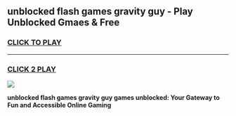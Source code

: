 
## unblocked flash games gravity guy - Play Unblocked Gmaes & Free
<h3>
<a href="https://news.freeplayer.one?title=unblocked_flash_games_gravity_guy&ref=16F">CLICK TO PLAY</a></h3>
<hr>

<h3>
<a href="https://news.freeplayer.one?title=unblocked_flash_games_gravity_guy&ref=16F">CLICK 2 PLAY</a>
  
</h3>

<a href="https://news.freeplayer.one?title=unblocked_flash_games_gravity_guy&ref=16F/"><img src="https://clearcache.store/games.png"></a>


**unblocked flash games gravity guy games unblocked: Your Gateway to Fun and Accessible Online Gaming**
